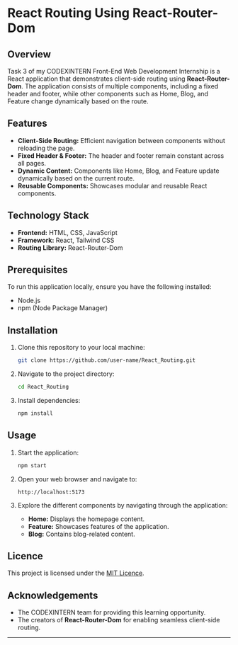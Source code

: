 # React Routing Using React-Router-Dom

## Overview

Task 3 of my CODEXINTERN Front-End Web Development Internship is a React application that demonstrates client-side routing using **React-Router-Dom**. The application consists of multiple components, including a fixed header and footer, while other components such as Home, Blog, and Feature change dynamically based on the route.

## Features

- **Client-Side Routing:** Efficient navigation between components without reloading the page.
- **Fixed Header & Footer:** The header and footer remain constant across all pages.
- **Dynamic Content:** Components like Home, Blog, and Feature update dynamically based on the current route.
- **Reusable Components:** Showcases modular and reusable React components.

## Technology Stack

- **Frontend:** HTML, CSS, JavaScript
- **Framework:** React, Tailwind CSS
- **Routing Library:** React-Router-Dom

## Prerequisites

To run this application locally, ensure you have the following installed:

- Node.js
- npm (Node Package Manager)

## Installation

1. Clone this repository to your local machine:
   ```bash
   git clone https://github.com/user-name/React_Routing.git
   ```
2. Navigate to the project directory:
   ```bash
   cd React_Routing
   ```
3. Install dependencies:
   ```bash
   npm install
   ```

## Usage

1. Start the application:

   ```bash
   npm start
   ```

2. Open your web browser and navigate to:

   ```
   http://localhost:5173
   ```

3. Explore the different components by navigating through the application:

   - **Home:** Displays the homepage content.
   - **Feature:** Showcases features of the application.
   - **Blog:** Contains blog-related content.

## Licence

This project is licensed under the [MIT Licence](LICENSE).

## Acknowledgements

- The CODEXINTERN team for providing this learning opportunity.
- The creators of **React-Router-Dom** for enabling seamless client-side routing.

---



